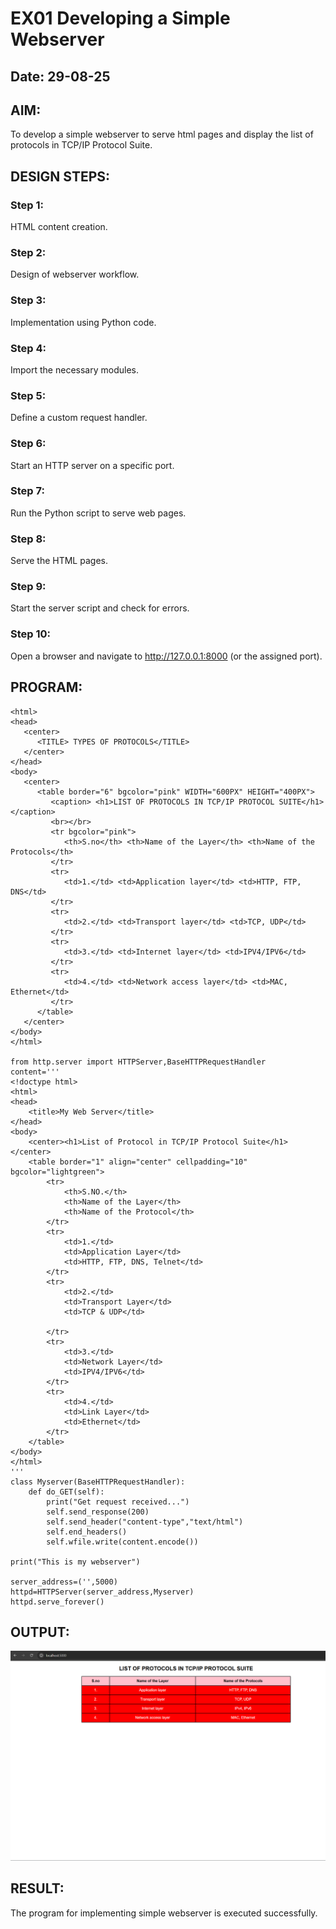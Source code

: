 # EX01 Developing a Simple Webserver
## Date: 29-08-25

## AIM:
To develop a simple webserver to serve html pages and display the list of protocols in TCP/IP Protocol Suite.

## DESIGN STEPS:
### Step 1: 
HTML content creation.

### Step 2:
Design of webserver workflow.

### Step 3:
Implementation using Python code.

### Step 4:
Import the necessary modules.

### Step 5:
Define a custom request handler.

### Step 6:
Start an HTTP server on a specific port.

### Step 7:
Run the Python script to serve web pages.

### Step 8:
Serve the HTML pages.

### Step 9:
Start the server script and check for errors.

### Step 10:
Open a browser and navigate to http://127.0.0.1:8000 (or the assigned port).

## PROGRAM:
```
<html>
<head>
   <center>
      <TITLE> TYPES OF PROTOCOLS</TITLE>
   </center>
</head>
<body>
   <center>
      <table border="6" bgcolor="pink" WIDTH="600PX" HEIGHT="400PX">
         <caption> <h1>LIST OF PROTOCOLS IN TCP/IP PROTOCOL SUITE</h1></caption>
         <br></br>
         <tr bgcolor="pink">
            <th>S.no</th> <th>Name of the Layer</th> <th>Name of the Protocols</th>
         </tr>
         <tr>
            <td>1.</td> <td>Application layer</td> <td>HTTP, FTP, DNS</td>
         </tr>
         <tr>
            <td>2.</td> <td>Transport layer</td> <td>TCP, UDP</td>
         </tr>
         <tr>
            <td>3.</td> <td>Internet layer</td> <td>IPV4/IPV6</td>
         </tr>
         <tr>
            <td>4.</td> <td>Network access layer</td> <td>MAC, Ethernet</td>
         </tr>
      </table>
   </center>
</body>
</html>

from http.server import HTTPServer,BaseHTTPRequestHandler
content='''
<!doctype html>
<html>
<head>
    <title>My Web Server</title>
</head>
<body>
    <center><h1>List of Protocol in TCP/IP Protocol Suite</h1></center>
    <table border="1" align="center" cellpadding="10" bgcolor="lightgreen">
        <tr>
            <th>S.NO.</th>
            <th>Name of the Layer</th>
            <th>Name of the Protocol</th>
        </tr>
        <tr>
            <td>1.</td> 
            <td>Application Layer</td>
            <td>HTTP, FTP, DNS, Telnet</td>
        </tr>
        <tr>
            <td>2.</td>
            <td>Transport Layer</td>
            <td>TCP & UDP</td>
            
        </tr>
        <tr>
            <td>3.</td>
            <td>Network Layer</td>
            <td>IPV4/IPV6</td>
        </tr>
        <tr>
            <td>4.</td>
            <td>Link Layer</td>
            <td>Ethernet</td>
        </tr>
    </table>
</body>
</html>
'''
class Myserver(BaseHTTPRequestHandler):
    def do_GET(self):
        print("Get request received...")
        self.send_response(200)
        self.send_header("content-type","text/html")
        self.end_headers()
        self.wfile.write(content.encode())

print("This is my webserver")

server_address=('',5000)
httpd=HTTPServer(server_address,Myserver)
httpd.serve_forever()
```

## OUTPUT:
![alt text](image.png)

## RESULT:
The program for implementing simple webserver is executed successfully.

